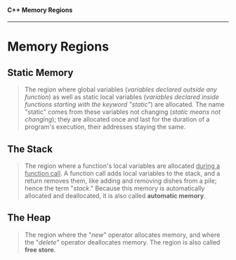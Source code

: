 #### C++ Memory Regions

---

# Memory Regions

## Static Memory

> The region where global variables (*variables declared outside any function*) as well as static local variables (*variables declared inside functions starting with the keyword "static"*) are allocated. The name "static" comes from these variables not changing (*static means not changing*); they are allocated once and last for the duration of a program's execution, their addresses staying the same.

## The Stack

> The region where a function's local variables are allocated <u>during a function call</u>. A function call adds local variables to the stack, and a return removes them, like adding and removing dishes from a pile; hence the term "*stack*." Because this memory is automatically allocated and deallocated, it is also called **automatic memory**.

## The Heap

> The region where the "*new*" operator allocates memory, and where the "*delete*" operator deallocates memory. The region is also called **free store**.

